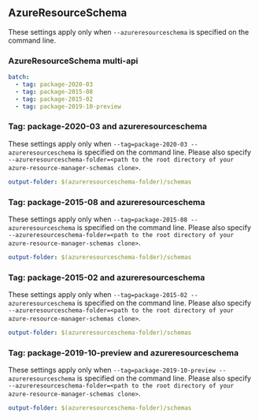 ## AzureResourceSchema

These settings apply only when `--azureresourceschema` is specified on the command line.

### AzureResourceSchema multi-api

``` yaml $(azureresourceschema) && $(multiapi)
batch:
  - tag: package-2020-03
  - tag: package-2015-08
  - tag: package-2015-02
  - tag: package-2019-10-preview
```

### Tag: package-2020-03 and azureresourceschema

These settings apply only when `--tag=package-2020-03 --azureresourceschema` is specified on the command line.
Please also specify `--azureresourceschema-folder=<path to the root directory of your azure-resource-manager-schemas clone>`.

``` yaml $(tag) == 'package-2020-03' && $(azureresourceschema)
output-folder: $(azureresourceschema-folder)/schemas
```

### Tag: package-2015-08 and azureresourceschema

These settings apply only when `--tag=package-2015-08 --azureresourceschema` is specified on the command line.
Please also specify `--azureresourceschema-folder=<path to the root directory of your azure-resource-manager-schemas clone>`.

``` yaml $(tag) == 'package-2015-08' && $(azureresourceschema)
output-folder: $(azureresourceschema-folder)/schemas
```

### Tag: package-2015-02 and azureresourceschema

These settings apply only when `--tag=package-2015-02 --azureresourceschema` is specified on the command line.
Please also specify `--azureresourceschema-folder=<path to the root directory of your azure-resource-manager-schemas clone>`.

``` yaml $(tag) == 'package-2015-02' && $(azureresourceschema)
output-folder: $(azureresourceschema-folder)/schemas
```

### Tag: package-2019-10-preview and azureresourceschema

These settings apply only when `--tag=package-2019-10-preview --azureresourceschema` is specified on the command line.
Please also specify `--azureresourceschema-folder=<path to the root directory of your azure-resource-manager-schemas clone>`.

``` yaml $(tag) == 'package-2019-10-preview' && $(azureresourceschema)
output-folder: $(azureresourceschema-folder)/schemas
```


